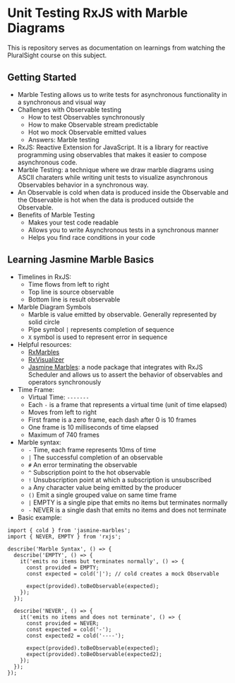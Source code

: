 # Unit Testing RxJS with Marble Diagrams
This is repository serves as documentation on learnings from watching the PluralSight course on this subject.

## Getting Started
* Marble Testing allows us to write tests for asynchronous functionality in a synchronous and visual way
* Challenges with Observable testing
  * How to test Observables synchronously
  * How to make Observable stream predictable
  * Hot wo mock Observable emitted values
  * Answers: Marble testing
* RxJS: Reactive Extension for JavaScript. It is a library for reactive programming using observables that makes it
  easier to compose asynchronous code.
* Marble Testing: a technique where we draw marble diagrams using ASCII charaters while writing unit tests to visualize
  asynchronous Observables behavior in a synchronous way.
* An Observable is cold when data is produced inside the Observable and the Observable is hot when the data is produced 
  outside the Observable.
* Benefits of Marble Testing
  * Makes your test code readable
  * Allows you to write Asynchronous tests in a synchronous manner
  * Helps you find race conditions in your code
 
## Learning Jasmine Marble Basics
* Timelines in RxJS:
  * Time flows from left to right
  * Top line is source observable
  * Bottom line is result observable
* Marble Diagram Symbols
  * Marble is value emitted by observable. Generally represented by solid circle
  * Pipe symbol `|` represents completion of sequence
  * `X` symbol is used to represent error in sequence
* Helpful resources:
  * [RxMarbles](https://rxmarbles.com/)
  * [RxVisualizer](https://rxviz.com/)
  * [Jasmine Marbles](https://www.npmjs.com/package/jasmine-marbles): a node package that integrates with RxJS Scheduler
   and allows us to assert the behavior of observables and operators synchronously
* Time Frame:
  * Virtual Time: `-------`
  * Each `-` is a frame that represents a virtual time (unit of time elapsed)
  * Moves from left to right
  * First frame is a zero frame, each dash after 0 is 10 frames
  * One frame is 10 milliseconds of time elapsed
  * Maximum of 740 frames
* Marble syntax:
  * `-` Time, each frame represents 10ms of time
  * `|` The successful completion of an observable
  * `#` An error terminating the observable
  * `^` Subscription point to the hot observable
  * `!` Unsubscription point at which a subscription is unsubscribed
  * `a` Any character value being emitted by the producer
  * `()` Emit a single grouped value on same time frame
  * `|` EMPTY is a single pipe that emits no items but terminates normally
  * `-` NEVER is a single dash that emits no items and does not terminate
* Basic example:
```
import { cold } from 'jasmine-marbles';
import { NEVER, EMPTY } from 'rxjs';

describe('Marble Syntax', () => {
  describe('EMPTY', () => {
    it('emits no items but terminates normally', () => {
      const provided = EMPTY;
      const expected = cold('|'); // cold creates a mock Observable

      expect(provided).toBeObservable(expected);
    });
  });

  describe('NEVER', () => {
    it('emits no items and does not terminate', () => {
      const provided = NEVER;
      const expected = cold('-');
      const expected2 = cold('----');

      expect(provided).toBeObservable(expected);
      expect(provided).toBeObservable(expected2);
    });
  });
});
```
